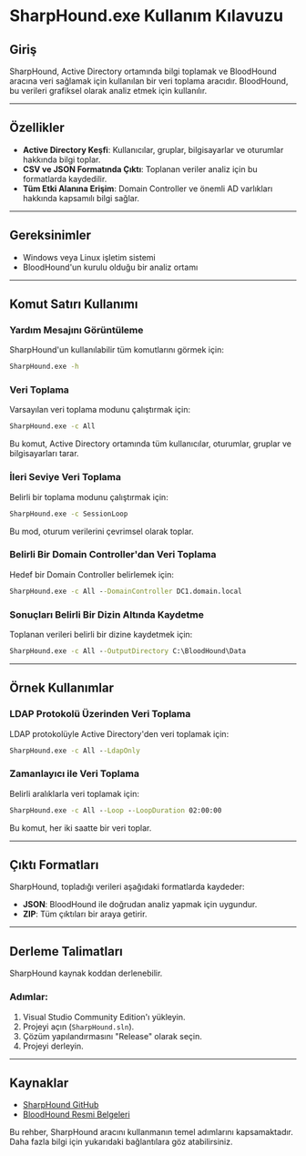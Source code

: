 # SharpHound.exe Kullanım Kılavuzu

## Giriş
SharpHound, Active Directory ortamında bilgi toplamak ve BloodHound aracına veri sağlamak için kullanılan bir veri toplama aracıdır. BloodHound, bu verileri grafiksel olarak analiz etmek için kullanılır.

---

## Özellikler
- **Active Directory Keşfi**: Kullanıcılar, gruplar, bilgisayarlar ve oturumlar hakkında bilgi toplar.
- **CSV ve JSON Formatında Çıktı**: Toplanan veriler analiz için bu formatlarda kaydedilir.
- **Tüm Etki Alanına Erişim**: Domain Controller ve önemli AD varlıkları hakkında kapsamılı bilgi sağlar.

---

## Gereksinimler
- Windows veya Linux işletim sistemi
- BloodHound'un kurulu olduğu bir analiz ortamı

---

## Komut Satırı Kullanımı

### Yardım Mesajını Görüntüleme
SharpHound'un kullanılabilir tüm komutlarını görmek için:
```cmd
SharpHound.exe -h
```

### Veri Toplama
Varsayılan veri toplama modunu çalıştırmak için:
```cmd
SharpHound.exe -c All
```
Bu komut, Active Directory ortamında tüm kullanıcılar, oturumlar, gruplar ve bilgisayarları tarar.

### İleri Seviye Veri Toplama
Belirli bir toplama modunu çalıştırmak için:
```cmd
SharpHound.exe -c SessionLoop
```
Bu mod, oturum verilerini çevrimsel olarak toplar.

### Belirli Bir Domain Controller'dan Veri Toplama
Hedef bir Domain Controller belirlemek için:
```cmd
SharpHound.exe -c All --DomainController DC1.domain.local
```

### Sonuçları Belirli Bir Dizin Altında Kaydetme
Toplanan verileri belirli bir dizine kaydetmek için:
```cmd
SharpHound.exe -c All --OutputDirectory C:\BloodHound\Data
```

---

## Örnek Kullanımlar

### LDAP Protokolü Üzerinden Veri Toplama
LDAP protokolüyle Active Directory'den veri toplamak için:
```cmd
SharpHound.exe -c All --LdapOnly
```

### Zamanlayıcı ile Veri Toplama
Belirli aralıklarla veri toplamak için:
```cmd
SharpHound.exe -c All --Loop --LoopDuration 02:00:00
```
Bu komut, her iki saatte bir veri toplar.

---

## Çıktı Formatları
SharpHound, topladığı verileri aşağıdaki formatlarda kaydeder:
- **JSON**: BloodHound ile doğrudan analiz yapmak için uygundur.
- **ZIP**: Tüm çıktıları bir araya getirir.

---

## Derleme Talimatları
SharpHound kaynak koddan derlenebilir.

### Adımlar:
1. Visual Studio Community Edition'ı yükleyin.
2. Projeyi açın (`SharpHound.sln`).
3. Çözüm yapılandırmasını "Release" olarak seçin.
4. Projeyi derleyin.

---

## Kaynaklar
- [SharpHound GitHub](https://github.com/BloodHoundAD/SharpHound)
- [BloodHound Resmi Belgeleri](https://bloodhound.readthedocs.io/)

Bu rehber, SharpHound aracını kullanmanın temel adımlarını kapsamaktadır. Daha fazla bilgi için yukarıdaki bağlantılara göz atabilirsiniz.
